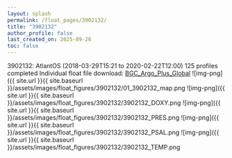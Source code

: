 ```yaml
---
layout: splash
permalink: /float_pages/3902132/
title: "3902132"
author_profile: false
last_created_on: 2025-09-26
toc: false
---
```

 
3902132: AtlantOS (2018-03-29T15:21 to 2020-02-22T12:00)
125 profiles completed
Individual float file download: [BGC_Argo_Plus_Global](https://ftp.soest.hawaii.edu/bgc_argo_plus/Individual_Floats/outliers_removed/3902132_Sprof_processed.nc)
![img-png]({{ site.url }}{{ site.baseurl }}/assets/images/float_figures/3902132/01_3902132_map.png
![img-png]({{ site.url }}{{ site.baseurl }}/assets/images/float_figures/3902132/3902132_DOXY.png
![img-png]({{ site.url }}{{ site.baseurl }}/assets/images/float_figures/3902132/3902132_PRES.png
![img-png]({{ site.url }}{{ site.baseurl }}/assets/images/float_figures/3902132/3902132_PSAL.png
![img-png]({{ site.url }}{{ site.baseurl }}/assets/images/float_figures/3902132/3902132_TEMP.png
